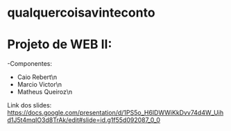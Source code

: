 # qualquercoisavinteconto

# Projeto de WEB II:

-Componentes: 
  - Caio Rebert\n
  - Marcio Victor\n
  - Matheus Queiroz\n


Link dos slides: https://docs.google.com/presentation/d/1PS5o_H6IDWWiKkDvv74d4W_Uihd1J5t4mqIO3d8TrAk/edit#slide=id.g1f55d092087_0_0
